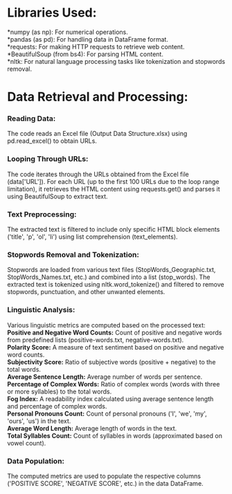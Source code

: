 # Libraries Used:
*numpy (as np): For numerical operations.\
*pandas (as pd): For handling data in DataFrame format.\
*requests: For making HTTP requests to retrieve web content.\
*BeautifulSoup (from bs4): For parsing HTML content.\
*nltk: For natural language processing tasks like tokenization and stopwords removal.


# Data Retrieval and Processing:
### Reading Data:
The code reads an Excel file (Output Data Structure.xlsx) using pd.read_excel() to obtain URLs.
### Looping Through URLs:
The code iterates through the URLs obtained from the Excel file (data['URL']).
For each URL (up to the first 100 URLs due to the loop range limitation), it retrieves the HTML content using requests.get() and parses it using BeautifulSoup to extract text.
### Text Preprocessing:
The extracted text is filtered to include only specific HTML block elements ('title', 'p', 'ol', 'li') using list comprehension (text_elements).
### Stopwords Removal and Tokenization:
Stopwords are loaded from various text files (StopWords_Geographic.txt, StopWords_Names.txt, etc.) and combined into a list (stop_words).
The extracted text is tokenized using nltk.word_tokenize() and filtered to remove stopwords, punctuation, and other unwanted elements.
### Linguistic Analysis:
Various linguistic metrics are computed based on the processed text:\
**Positive and Negative Word Counts:** Count of positive and negative words from predefined lists (positive-words.txt, negative-words.txt).\
**Polarity Score:** A measure of text sentiment based on positive and negative word counts.\
**Subjectivity Score:** Ratio of subjective words (positive + negative) to the total words.\
**Average Sentence Length:** Average number of words per sentence.\
**Percentage of Complex Words:** Ratio of complex words (words with three or more syllables) to the total words.\
**Fog Index:** A readability index calculated using average sentence length and percentage of complex words.\
**Personal Pronouns Count:** Count of personal pronouns ('I', 'we', 'my', 'ours', 'us') in the text.\
**Average Word Length:** Average length of words in the text.\
**Total Syllables Count:** Count of syllables in words (approximated based on vowel count).
### Data Population:
The computed metrics are used to populate the respective columns ('POSITIVE SCORE', 'NEGATIVE SCORE', etc.) in the data DataFrame.
